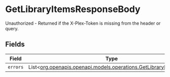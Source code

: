 # GetLibraryItemsResponseBody

Unauthorized - Returned if the X-Plex-Token is missing from the header or query.


## Fields

| Field                                                                                                                  | Type                                                                                                                   | Required                                                                                                               | Description                                                                                                            |
| ---------------------------------------------------------------------------------------------------------------------- | ---------------------------------------------------------------------------------------------------------------------- | ---------------------------------------------------------------------------------------------------------------------- | ---------------------------------------------------------------------------------------------------------------------- |
| `errors`                                                                                                               | List<[org.openapis.openapi.models.operations.GetLibraryItemsErrors](../../models/operations/GetLibraryItemsErrors.md)> | :heavy_minus_sign:                                                                                                     | N/A                                                                                                                    |